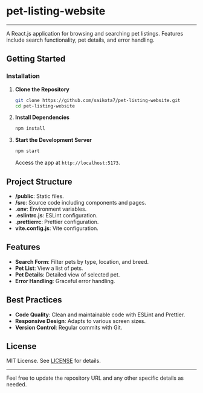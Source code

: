 # pet-listing-website

---

A React.js application for browsing and searching pet listings. Features include search functionality, pet details, and error handling.

## Getting Started

### Installation

1. **Clone the Repository**
    
    ```bash
    git clone https://github.com/saikota7/pet-listing-website.git
    cd pet-listing-website
    
    ```
    
2. **Install Dependencies**
    
    ```bash
    npm install
    
    ```
    
3. **Start the Development Server**
    
    ```bash
    npm start
    
    ```
    
    Access the app at `http://localhost:5173`.
    

## Project Structure

- **/public**: Static files.
- **/src**: Source code including components and pages.
- **.env**: Environment variables.
- **.eslintrc.js**: ESLint configuration.
- **.prettierrc**: Prettier configuration.
- **vite.config.js**: Vite configuration.

## Features

- **Search Form**: Filter pets by type, location, and breed.
- **Pet List**: View a list of pets.
- **Pet Details**: Detailed view of selected pet.
- **Error Handling**: Graceful error handling.

## Best Practices

- **Code Quality**: Clean and maintainable code with ESLint and Prettier.
- **Responsive Design**: Adapts to various screen sizes.
- **Version Control**: Regular commits with Git.

## License

MIT License. See [LICENSE](notion://www.notion.so/LICENSE) for details.

---

Feel free to update the repository URL and any other specific details as needed.
